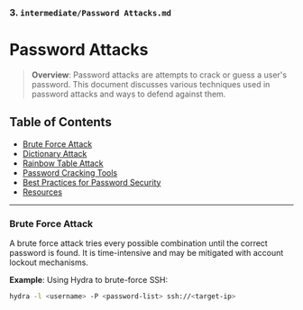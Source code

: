 
### 3. `intermediate/Password Attacks.md`
# Password Attacks

> **Overview**: Password attacks are attempts to crack or guess a user's password. This document discusses various techniques used in password attacks and ways to defend against them.

## Table of Contents
- [Brute Force Attack](#brute-force-attack)
- [Dictionary Attack](#dictionary-attack)
- [Rainbow Table Attack](#rainbow-table-attack)
- [Password Cracking Tools](#password-cracking-tools)
- [Best Practices for Password Security](#best-practices-for-password-security)
- [Resources](#resources)

---

### Brute Force Attack
A brute force attack tries every possible combination until the correct password is found. It is time-intensive and may be mitigated with account lockout mechanisms.

**Example**:
Using Hydra to brute-force SSH:
```bash
hydra -l <username> -P <password-list> ssh://<target-ip>

